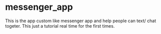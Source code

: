 # messenger_app

This is the app custom like messenger app and help people can text/ chat togeter.
This just a tutorial real time for the first times.
